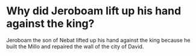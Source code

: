 # Why did Jeroboam lift up his hand against the king?

Jeroboam the son of Nebat lifted up his hand against the king because he built the Millo and repaired the wall of the city of David.

